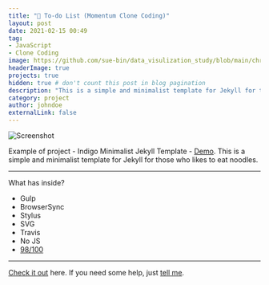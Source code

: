 ```yaml
---
title: "📝 To-do List (Momentum Clone Coding)"
layout: post
date: 2021-02-15 00:49
tag: 
- JavaScript
- Clone Coding
image: https://github.com/sue-bin/data_visulization_study/blob/main/chrome%20app/images/header.png?raw=true
headerImage: true
projects: true
hidden: true # don't count this post in blog pagination
description: "This is a simple and minimalist template for Jekyll for those who likes to eat noodles."
category: project
author: johndoe
externalLink: false
---
```


![Screenshot](https://github.com/sue-bin/data_visulization_study/blob/main/chrome%20app/images/before_sepia.png?raw=true)

Example of project - Indigo Minimalist Jekyll Template - [Demo](https://sergiokopplin.github.io/indigo/). This is a simple and minimalist template for Jekyll for those who likes to eat noodles.

---

What has inside?

- Gulp
- BrowserSync
- Stylus
- SVG
- Travis
- No JS
- [98/100](https://developers.google.com/speed/pagespeed/insights/?url=http%3A%2F%2Fsergiokopplin.github.io%2Findigo%2F)

---

[Check it out](https://sergiokopplin.github.io/indigo/) here.
If you need some help, just [tell me](https://github.com/sergiokopplin/indigo/issues).
